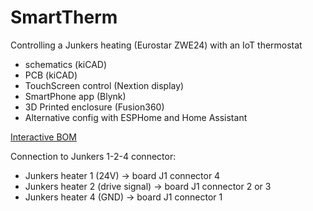 # SmartTherm
Controlling a Junkers heating (Eurostar ZWE24) with an IoT thermostat

* schematics (kiCAD)
* PCB (kiCAD)
* TouchScreen control (Nextion display)
* SmartPhone app (Blynk)
* 3D Printed enclosure (Fusion360)
* Alternative config with ESPHome and Home Assistant

[Interactive BOM](https://htmlpreview.github.io/?https://github.com/mtaberna/SmartTherm/blob/master/hardware/SmartTherm-v2-ibom-components.html)

Connection to Junkers 1-2-4 connector:
- Junkers heater 1 (24V) -> board J1 connector 4
- Junkers heater 2 (drive signal) -> board J1 connector 2 or 3
- Junkers heater 4 (GND) -> board J1 connector 1
